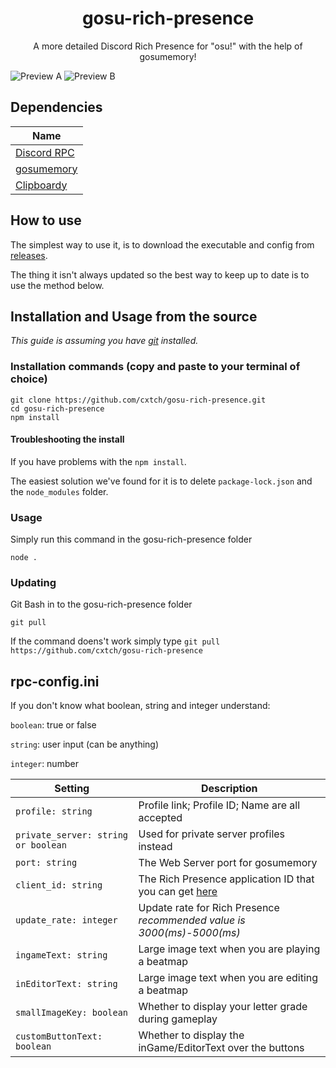 <h1 align="center">gosu-rich-presence</h1>
<p align="center">A more detailed Discord Rich Presence for "osu!" with the help of gosumemory!</p>

![Preview A](https://thigh.photography/raw/riAXjNnbKD.png)  ![Preview B](https://download-ram.online/raw/sSU68CPuvH.png)

## Dependencies

| Name                                                                      |
| ------------------------------------------------------------------------- |
| [Discord RPC](https://github.com/discord/discord-rpc )                    |
| [gosumemory](https://github.com/l3lackShark/gosumemory)                   |
| [Clipboardy](https://github.com/sindresorhus/clipboardy)                  |


## How to use

The simplest way to use it, is to download the executable and config from [releases](https://github.com/cxtch/gosu-rich-presence/releases).

The thing it isn't always updated so the best way to keep up to date is to use the method below.

## Installation and Usage from the source

*This guide is assuming you have [git](https://git-scm.com/) installed.*

### Installation commands (copy and paste to your terminal of choice)

```
git clone https://github.com/cxtch/gosu-rich-presence.git
cd gosu-rich-presence
npm install
```

#### Troubleshooting the install

If you have problems with the `npm install`.

The easiest solution we've found for it is to delete `package-lock.json` and the `node_modules` folder.

### Usage

Simply run this command in the gosu-rich-presence folder

```
node .
```

### Updating

Git Bash in to the gosu-rich-presence folder

```
git pull
```

If the command doens't work simply type `git pull https://github.com/cxtch/gosu-rich-presence`

## rpc-config.ini

If you don't know what boolean, string and integer understand:

`boolean`: true or false

`string`: user input (can be anything)

`integer`: number

| Setting                             | Description                                                           |  
| ------------------------------------| ----------------------------------------------------------------------|
| `profile: string`                   | Profile link; Profile ID; Name are all accepted                       |
| `private_server: string or boolean` | Used for private server profiles instead                              |
| `port: string`                      | The Web Server port for gosumemory                                    |
| `client_id: string`                 | The Rich Presence application ID that you can get [here](https://discord.com/developers/applications)|
| `update_rate: integer`              | Update rate for Rich Presence *recommended value is 3000(ms)-5000(ms)*|
| `ingameText: string`                | Large image text when you are playing a beatmap                       |
| `inEditorText: string`              | Large image text when you are editing a beatmap                       |
| `smallImageKey: boolean`            | Whether to display your letter grade during gameplay                  |
| `customButtonText: boolean`         | Whether to display the inGame/EditorText over the buttons             |
